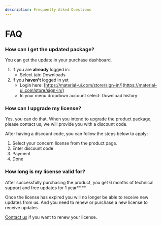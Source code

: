 ```yaml
---
description: Frequently Asked Questions
---
```


# FAQ

### **How can I get the updated package?**

You can get the update in your purchase dashboard.

1. If you are **already** logged in:&#x20;
   * Select tab: Downloads
2. If you **haven't** logged in yet
   * Login here: [https://material-ui.com/store/sign-in/](https://material-ui.com/store/sign-in/)
   * In your menu dropdown account select: Download history

### **How can I upgrade my license?**

Yes, you can do that. When you intend to upgrade the product package, please contact us, we will provide you with a discount code.

After having a discount code, you can follow the steps below to apply:

1. Select your concern license from the product page.
2. Enter discount code
3. Payment
4. Done

### **How long is my license valid for?**

After successfully purchasing the product, you get 6 months of technical support and free updates for 1 year**.**

Once the license has expired you will no longer be able to receive new updates from us. And you need to renew or purchase a new license to receive updates.

[Contact us](https://codedthemes.support-hub.io) if you want to renew your license.
